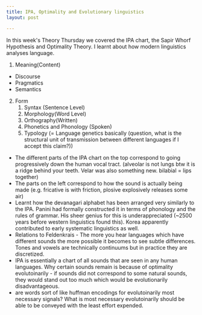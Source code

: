 ```yaml
---
title: IPA, Optimality and Evolutionary linguistics
layout: post

---
```

In this week's Theory Thursday we covered the IPA chart, the Sapir Whorf Hypothesis and Optimality Theory. 
I learnt about how modern linguistics analyses language. 

1. Meaning(Content)
- Discourse
- Pragmatics
- Semantics
2. Form
    1. Syntax (Sentence Level)
    2. Morphology(Word Level)
    3. Orthography(Written)
    4. Phonetics and Phonology (Spoken)
    5. Typology (= Language genetics basically (question, what is the structural unit of transmission between different languages if I accept this claim?))


- The different parts of the IPA chart on the top correspond to going progressively down the human vocal tract. (alveolar is not lungs btw it is a ridge behind your teeth. Velar was also something new. bilabial = lips together)
- The parts on the left correspond to how the sound is actually being made (e.g. fricative is with friction, plosive explosively releases some air)
- Learnt how the devanagari alphabet has been arranged very similarly to the IPA. Panini had formally constructed it in terms of phonology and the rules of grammar. His sheer genius for this is underappreciated (~2500 years before western linguistics found this). Korea apparently contributed to early systematic linguistics as well. 
- Relations to Feldenkrais - The more you hear languages which have different sounds the more possible it becomes to see subtle differences. Tones and vowels are technically continuums but in practice they are discretized. 
- IPA is essentially a chart of all sounds that are seen in any human languages. Why certain sounds remain is because of optimality evolutoinarily - if sounds did not correspond to some natural sounds, they would stand out too much which would be evolutionarily disadvantageous. 
- are words sort of like huffman encodings for evolutoinarily most necessary signals? What is most necessary evolutoinarily should be able to be conveyed with the least effort expended. 
